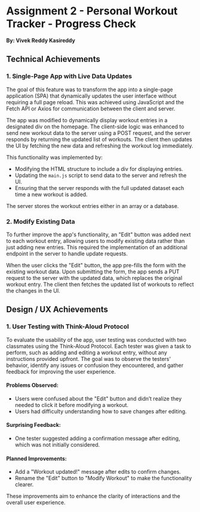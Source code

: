 # Assignment 2 - Personal Workout Tracker - Progress Check
**By: Vivek Reddy Kasireddy**

## Technical Achievements

### 1. Single-Page App with Live Data Updates
The goal of this feature was to transform the app into a single-page application (SPA) that dynamically updates the user interface without requiring a full page reload. This was achieved using JavaScript and the Fetch API or Axios for communication between the client and server.

The app was modified to dynamically display workout entries in a designated div on the homepage. The client-side logic was enhanced to send new workout data to the server using a POST request, and the server responds by returning the updated list of workouts. The client then updates the UI by fetching the new data and refreshing the workout log immediately.

This functionality was implemented by:
- Modifying the HTML structure to include a div for displaying entries.
- Updating the `main.js` script to send data to the server and refresh the UI.
- Ensuring that the server responds with the full updated dataset each time a new workout is added.

The server stores the workout entries either in an array or a database.

### 2. Modify Existing Data
To further improve the app's functionality, an "Edit" button was added next to each workout entry, allowing users to modify existing data rather than just adding new entries. This required the implementation of an additional endpoint in the server to handle update requests.

When the user clicks the "Edit" button, the app pre-fills the form with the existing workout data. Upon submitting the form, the app sends a PUT request to the server with the updated data, which replaces the original workout entry. The client then fetches the updated list of workouts to reflect the changes in the UI.

## Design / UX Achievements

### 1. User Testing with Think-Aloud Protocol
To evaluate the usability of the app, user testing was conducted with two classmates using the Think-Aloud Protocol. Each tester was given a task to perform, such as adding and editing a workout entry, without any instructions provided upfront. The goal was to observe the testers' behavior, identify any issues or confusion they encountered, and gather feedback for improving the user experience.

#### Problems Observed:
- Users were confused about the "Edit" button and didn’t realize they needed to click it before modifying a workout.
- Users had difficulty understanding how to save changes after editing.

#### Surprising Feedback:
- One tester suggested adding a confirmation message after editing, which was not initially considered.

#### Planned Improvements:
- Add a "Workout updated!" message after edits to confirm changes.
- Rename the "Edit" button to "Modify Workout" to make the functionality clearer.

These improvements aim to enhance the clarity of interactions and the overall user experience.
